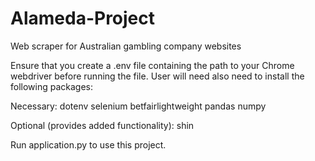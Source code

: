 # Alameda-Project
Web scraper for Australian gambling company websites

Ensure that you create a .env file containing the path to your Chrome webdriver before running the file. User will need also need to install the following packages:

Necessary:
dotenv
selenium
betfairlightweight
pandas
numpy

Optional (provides added functionality):
shin

Run application.py to use this project.